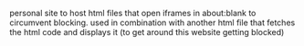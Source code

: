 personal site to host html files that open iframes in about:blank to circumvent blocking. used in combination with another html file that fetches the html code and displays it (to get around this website getting blocked)
